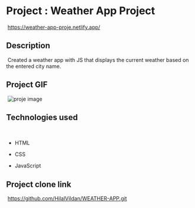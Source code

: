 # Project : Weather App Project
​
https://weather-app-proje.netlify.app/

## Description
​
Created a weather app with JS that displays the current weather based on the entered city name.
​
## Project GIF
​
![proje image](/MTVideo.gif)

## Technologies used
​
- HTML
​
- CSS

- JavaScript


## Project clone link
​
https://github.com/HilalVildan/WEATHER-APP.git